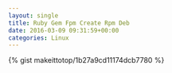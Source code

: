 ```yaml
---
layout: single                                                                                                              
title: Ruby Gem Fpm Create Rpm Deb                                                                                                                       
date: 2016-03-09 09:31:59+00:00                                                                                                                        
categories: Linux                                                                                                                
---                                                                                                                              
```


{% gist makeittotop/1b27a9cd11174dcb7780 %}                                                                                                           

